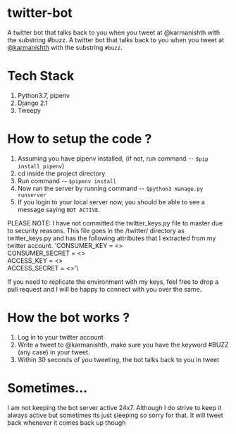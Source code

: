 # twitter-bot
A twitter bot that talks back to you when you tweet at @karmanishth with the substring #buzz. 
A twitter bot that talks back to you when you tweet at [@karmanishth](https://twitter.com/karmanishth) with the substring `#buzz`. 


# Tech Stack 
1. Python3.7, pipenv
3. Django 2.1
4. Tweepy

# How to setup the code ?
1. Assuming you have pipenv installed, (if not, run command -- `$pip install pipenv`)
2. cd inside the project directory
3. Run command -- `$pipenv install`
4. Now run the server by running command -- `$python3 manage.py runserver`
3. If you login to your local server now, you should be able to see a message saying `BOT ACTIVE`. 

PLEASE NOTE: I have not committed the twitter_keys.py file to master due to security reasons. This file goes in the /twitter/ directory as twitter_keys.py and has the following attributes that I extracted from my twitter account. 
'CONSUMER_KEY = <>\
CONSUMER_SECRET = <>\
ACCESS_KEY = <>\
ACCESS_SECRET = <>'\

If you need to replicate the environment with my keys, feel free to drop a pull request and I will be happy to connect with you over the same.

# How the bot works ?
1. Log in to your twitter account
2. Write a tweet to @karmanishth, make sure you have the keyword #BUZZ (any case) in your tweet.
3. Within 30 seconds of you tweeting, the bot talks back to you in tweet

# Sometimes...
I am not keeping the bot server active 24x7. Although I do strive to keep it always active but sometimes its just sleeping so sorry for that. It will tweet back whenever it comes back up though
